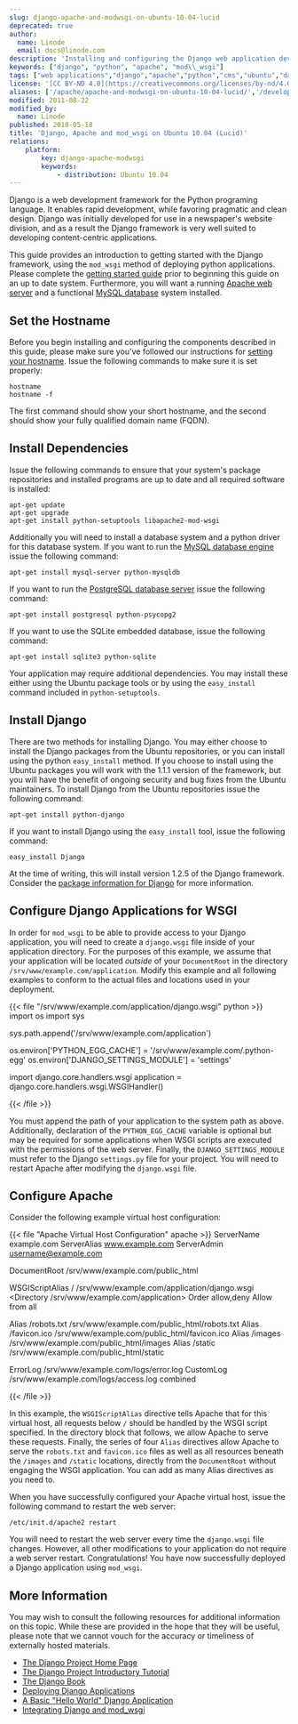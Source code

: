 ```yaml
---
slug: django-apache-and-modwsgi-on-ubuntu-10-04-lucid
deprecated: true
author:
  name: Linode
  email: docs@linode.com
description: 'Installing and configuring the Django web application development framework for Apache on Ubuntu 10.04 Lucid.'
keywords: ["django", "python", "apache", "mod\\_wsgi"]
tags: ["web applications","django","apache","python","cms","ubuntu","database"]
license: '[CC BY-ND 4.0](https://creativecommons.org/licenses/by-nd/4.0)'
aliases: ['/apache/apache-and-modwsgi-on-ubuntu-10-04-lucid/','/development/frameworks/django-apache-and-modwsgi-on-ubuntu-10-04-lucid/','/development/frameworks/django/django-apache-and-modwsgi-on-ubuntu-10-04-lucid/','/frameworks/django-apache-mod-wsgi/ubuntu-10-04-lucid/']
modified: 2011-08-22
modified_by:
  name: Linode
published: 2010-05-18
title: 'Django, Apache and mod_wsgi on Ubuntu 10.04 (Lucid)'
relations:
    platform:
        key: django-apache-modwsgi
        keywords:
            - distribution: Ubuntu 10.04
---
```


Django is a web development framework for the Python programing language. It enables rapid development, while favoring pragmatic and clean design. Django was initially developed for use in a newspaper's website division, and as a result the Django framework is very well suited to developing content-centric applications.

This guide provides an introduction to getting started with the Django framework, using the `mod_wsgi` method of deploying python applications. Please complete the [getting started guide](/docs/getting-started/) prior to beginning this guide on an up to date system. Furthermore, you will want a running [Apache web server](/docs/web-servers/apache/installation/ubuntu-10-04-lucid) and a functional [MySQL database](/docs/databases/mysql/ubuntu-10-04-lucid) system installed.

## Set the Hostname

Before you begin installing and configuring the components described in this guide, please make sure you've followed our instructions for [setting your hostname](/docs/getting-started#setting-the-hostname). Issue the following commands to make sure it is set properly:

    hostname
    hostname -f

The first command should show your short hostname, and the second should show your fully qualified domain name (FQDN).

## Install Dependencies

Issue the following commands to ensure that your system's package repositories and installed programs are up to date and all required software is installed:

    apt-get update
    apt-get upgrade
    apt-get install python-setuptools libapache2-mod-wsgi

Additionally you will need to install a database system and a python driver for this database system. If you want to run the [MySQL database engine](/docs/databases/mysql/ubuntu-10-04-lucid) issue the following command:

    apt-get install mysql-server python-mysqldb

If you want to run the [PostgreSQL database server](/docs/databases/postgresql/ubuntu-10-04-lucid) issue the following command:

    apt-get install postgresql python-psycopg2

If you want to use the SQLite embedded database, issue the following command:

    apt-get install sqlite3 python-sqlite

Your application may require additional dependencies. You may install these either using the Ubuntu package tools or by using the `easy_install` command included in `python-setuptools`.

## Install Django

There are two methods for installing Django. You may either choose to install the Django packages from the Ubuntu repositories, or you can install using the python `easy_install` method. If you choose to install using the Ubuntu packages you will work with the 1.1.1 version of the framework, but you will have the benefit of ongoing security and bug fixes from the Ubuntu maintainers. To install Django from the Ubuntu repositories issue the following command:

    apt-get install python-django

If you want to install Django using the `easy_install` tool, issue the following command:

    easy_install Django

At the time of writing, this will install version 1.2.5 of the Django framework. Consider the [package information for Django](http://pypi.python.org/pypi/Django) for more information.

## Configure Django Applications for WSGI

In order for `mod_wsgi` to be able to provide access to your Django application, you will need to create a `django.wsgi` file inside of your application directory. For the purposes of this example, we assume that your application will be located *outside* of your `DocumentRoot` in the directory `/srv/www/example.com/application`. Modify this example and all following examples to conform to the actual files and locations used in your deployment.

{{< file "/srv/www/example.com/application/django.wsgi" python >}}
import os
import sys

sys.path.append('/srv/www/example.com/application')

os.environ['PYTHON_EGG_CACHE'] = '/srv/www/example.com/.python-egg'
os.environ['DJANGO_SETTINGS_MODULE'] = 'settings'

import django.core.handlers.wsgi
application = django.core.handlers.wsgi.WSGIHandler()

{{< /file >}}


You must append the path of your application to the system path as above. Additionally, declaration of the `PYTHON_EGG_CACHE` variable is optional but may be required for some applications when WSGI scripts are executed with the permissions of the web server. Finally, the `DJANGO_SETTINGS_MODULE` must refer to the Django `settings.py` file for your project. You will need to restart Apache after modifying the `django.wsgi` file.

## Configure Apache

Consider the following example virtual host configuration:

{{< file "Apache Virtual Host Configuration" apache >}}
<VirtualHost example.com:80>
   ServerName example.com
   ServerAlias www.example.com
   ServerAdmin username@example.com

   DocumentRoot /srv/www/example.com/public_html

   WSGIScriptAlias / /srv/www/example.com/application/django.wsgi
   <Directory /srv/www/example.com/application>
      Order allow,deny
      Allow from all
   </Directory>

   Alias /robots.txt /srv/www/example.com/public_html/robots.txt
   Alias /favicon.ico /srv/www/example.com/public_html/favicon.ico
   Alias /images /srv/www/example.com/public_html/images
   Alias /static /srv/www/example.com/public_html/static

   ErrorLog /srv/www/example.com/logs/error.log
   CustomLog /srv/www/example.com/logs/access.log combined
</VirtualHost>

{{< /file >}}


In this example, the `WSGIScriptAlias` directive tells Apache that for this virtual host, all requests below `/` should be handled by the WSGI script specified. In the directory block that follows, we allow Apache to serve these requests. Finally, the series of four `Alias` directives allow Apache to serve the `robots.txt` and `favicon.ico` files as well as all resources beneath the `/images` and `/static` locations, directly from the `DocumentRoot` without engaging the WSGI application. You can add as many Alias directives as you need to.

When you have successfully configured your Apache virtual host, issue the following command to restart the web server:

    /etc/init.d/apache2 restart

You will need to restart the web server every time the `django.wsgi` file changes. However, all other modifications to your application do not require a web server restart. Congratulations! You have now successfully deployed a Django application using `mod_wsgi`.

## More Information

You may wish to consult the following resources for additional information on this topic. While these are provided in the hope that they will be useful, please note that we cannot vouch for the accuracy or timeliness of externally hosted materials.

- [The Django Project Home Page](http://www.djangoproject.com/)
- [The Django Project Introductory Tutorial](http://docs.djangoproject.com/en/dev/intro/tutorial01/#intro-tutorial01)
- [The Django Book](http://www.djangobook.com/)
- [Deploying Django Applications](http://www.djangobook.com/en/2.0/chapter12/)
- [A Basic "Hello World" Django Application](http://runnable.com/UWRVp6lLuONCAABD/hello-world-in-django-for-python)
- [Integrating Django and mod\_wsgi](http://code.google.com/p/modwsgi/wiki/IntegrationWithDjango)



